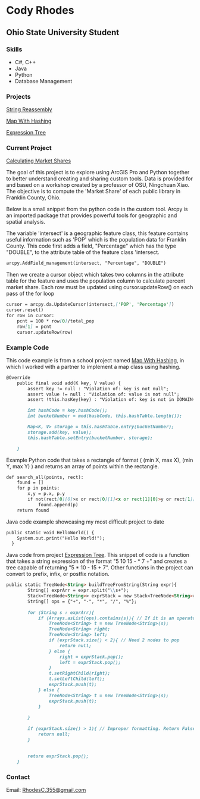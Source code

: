 # Cody Rhodes

## Ohio State University Student

### Skills
- C#, C++
- Java
- Python
- Database Management

### Projects

[String Reassembly](https://github.com/Rhodes355/Portfolio/blob/master/StringReassembly.java)

[Map With Hashing](https://github.com/Rhodes355/Portfolio/blob/master/MapWithHashing.java)

[Expression Tree](https://github.com/Rhodes355/Portfolio/blob/master/ExpressionTree.java)

### Current Project
[Calculating Market Shares](https://github.com/Rhodes355/Portfolio/blob/master/MarketShares.py)

The goal of this project is to explore using ArcGIS Pro and Python together to better understand creating and sharing custom tools. Data is provided for and based on a workshop created by a professor of OSU, Ningchuan Xiao. The objective is to compute the 'Market Share' of each public library in Franklin County, Ohio.

Below is a small snippet from the python code in the custom tool. Arcpy is an imported package that provides powerful tools for geographic and spatial analysis.

The variable 'intersect' is a geographic feature class, this feature contains useful information such as 'POP' which is the population data for Franklin County. This code first adds a field, "Percentage" which has the type "DOUBLE", to the attribute table of the feature class 'intersect.
```markdown
arcpy.AddField_management(intersect, "Percentage", "DOUBLE")
```

Then we create a cursor object which takes two columns in the attribute table for the feature and uses the population column to calculate percent market share. Each row must be updated using cursor.updateRow() on each pass of the for loop
```markdown
cursor = arcpy.da.UpdateCursor(intersect,['POP', 'Percentage'])
cursor.reset()
for row in cursor:
    pcnt = 100 * row[0]/total_pop
    row[1] = pcnt
    cursor.updateRow(row)
```


### Example Code
This code example is from a school project named [Map With Hashing](https://github.com/Rhodes355/Portfolio/blob/master/MapWithHashing.java), in which I worked with a partner to implement a map class using hashing.
```markdown
@Override
    public final void add(K key, V value) {
        assert key != null : "Violation of: key is not null";
        assert value != null : "Violation of: value is not null";
        assert !this.hasKey(key) : "Violation of: key is not in DOMAIN(this)";

        int hashCode = key.hashCode();
        int bucketNumber = mod(hashCode, this.hashTable.length());

        Map<K, V> storage = this.hashTable.entry(bucketNumber);
        storage.add(key, value);
        this.hashTable.setEntry(bucketNumber, storage);

    }
```

Example Python code that takes a rectangle of format ( (min X, max X), (min Y, max Y) ) and returns an array of points within the rectangle.
```markdown
def search_all(points, rect):
    found = []
    for p in points:
        x,y = p.x, p.y
        if not(rect[0][0]>x or rect[0][1]<x or rect[1][0]>y or rect[1][1]<y):
            found.append(p)
    return found
```
Java code example showcasing my most difficult project to date
```markdown
public static void HelloWorld() { 
	System.out.print("Hello World!");
  }
```
Java code from project [Expression Tree](https://github.com/Rhodes355/Portfolio/blob/master/ExpressionTree.java). This snippet of code is a function that takes a string expression of the format "5 10 15 - * 7 +" and creates a tree capable of returning "5 * 10 - 15 + 7". Other functions in the project can convert to prefix, infix, or postfix notation.

```markdown
public static TreeNode<String> buildTreeFromString(String expr){
		String[] exprArr = expr.split("\\s+");
		Stack<TreeNode<String>> exprStack = new Stack<TreeNode<String>>();
		String[] ops = {"+", "-", "*", "/", "%"};
		
		for (String s : exprArr){
			if (Arrays.asList(ops).contains(s)){ // If it is an operator
				TreeNode<String> t = new TreeNode<String>(s);
				TreeNode<String> right;
				TreeNode<String> left;
				if (exprStack.size() < 2){ // Need 2 nodes to pop
					return null;
				} else {
					right = exprStack.pop();
					left = exprStack.pop();
				}
				t.setRightChild(right);
				t.setLeftChild(left);
				exprStack.push(t);
			} else {
				TreeNode<String> t = new TreeNode<String>(s);
				exprStack.push(t);
			}
			
		}
		
		if (exprStack.size() > 1){ // Improper formatting. Return False
			return null;
		}
		
		
		return exprStack.pop();
	}
```

### Contact

Email: RhodesC.355@gmail.com
